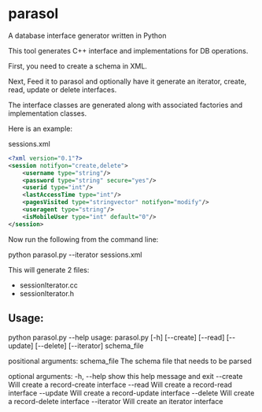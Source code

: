 parasol
=======

A database interface generator written in Python

This tool generates C++ interface and implementations for DB operations.


First, you need to create a schema in XML.


Next, Feed it to parasol and optionally have it generate an iterator, create, read, update or delete interfaces.


The interface classes are generated along with associated factories and implementation classes.


Here is an example:


sessions.xml 
```xml
<?xml version="0.1"?>
<session notifyon="create,delete">
    <username type="string"/>
    <password type="string" secure="yes"/>
    <userid type="int"/>
    <lastAccessTime type="int"/>
    <pagesVisited type="stringvector" notifyon="modify"/>
    <useragent type="string"/>
    <isMobileUser type="int" default="0"/>
</session>
```

Now run the following from the command line:

python parasol.py --iterator sessions.xml

This will generate 2 files:
 - sessionIterator.cc
 - sessionIterator.h

Usage:
-----
python parasol.py --help
usage: parasol.py [-h] [--create] [--read] [--update] [--delete] [--iterator]
                  schema_file

positional arguments:
  schema_file  The schema file that needs to be parsed

optional arguments:
  -h, --help   show this help message and exit
  --create     Will create a record-create interface
  --read       Will create a record-read interface
  --update     Will create a record-update interface
  --delete     Will create a record-delete interface
  --iterator   Will create an iterator interface



